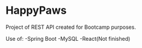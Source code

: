 # HappyPaws

Project of REST API created for Bootcamp purposes.

Use of:
-Spring Boot
-MySQL
-React(Not finished)
